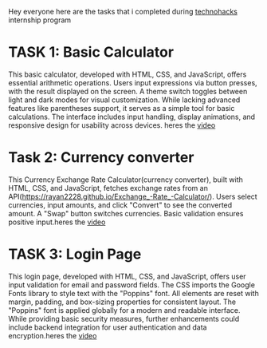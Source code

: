 Hey everyone here are the tasks that i completed during [technohacks](https://www.technohacks.co.in ) internship program                  
                                             
# TASK 1: Basic Calculator
This basic calculator, developed with HTML, CSS, and JavaScript, offers essential arithmetic operations. Users input expressions via button presses, with the result displayed on the screen. A theme switch toggles between light and dark modes for visual customization. While lacking advanced features like parentheses support, it serves as a simple tool for basic calculations. The interface includes input handling, display animations, and responsive design for usability across devices. heres the [video](https://github.com/Unnati-60/technohacks-internship/blob/main/Basic-Calculator-using-HTML-CSS-JS/calculator_.mp4)

# Task 2: Currency converter
This Currency Exchange Rate Calculator(currency converter), built with HTML, CSS, and JavaScript, fetches exchange rates from an API(https://rayan2228.github.io/Exchange_-Rate_-Calculator/). Users select currencies, input amounts, and click "Convert" to see the converted amount. A "Swap" button switches currencies. Basic validation ensures positive input.heres the [video](https://github.com/Unnati-60/technohacks-internship/blob/main/Currency%20Converter/currency-converter_.mp4)

# TASK 3: Login Page
This login page, developed with HTML, CSS, and JavaScript, offers user input validation for email and password fields. The CSS imports the Google Fonts library to style text with the "Poppins" font. All elements are reset with margin, padding, and box-sizing properties for consistent layout. The "Poppins" font is applied globally for a modern and readable interface. While providing basic security measures, further enhancements could include backend integration for user authentication and data encryption.heres the [video](https://github.com/Unnati-60/technohacks-internship/blob/main/Login-Page-using-html-css/login-page_.mp4)
